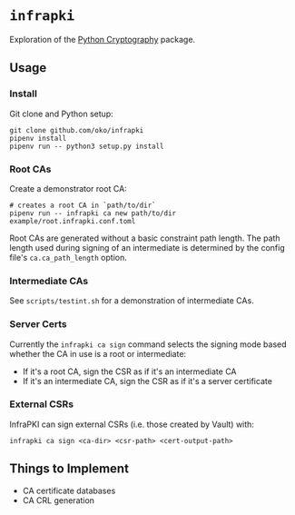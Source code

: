 # `infrapki`

Exploration of the [Python Cryptography](https://github.com/pyca/cryptography) package.

## Usage

### Install

Git clone and Python setup:

```
git clone github.com/oko/infrapki
pipenv install
pipenv run -- python3 setup.py install
```

### Root CAs

Create a demonstrator root CA:

```
# creates a root CA in `path/to/dir`
pipenv run -- infrapki ca new path/to/dir example/root.infrapki.conf.toml
```

Root CAs are generated without a basic constraint path length. The path length used during signing of an intermediate is determined by the config file's `ca.ca_path_length` option.

### Intermediate CAs

See `scripts/testint.sh` for a demonstration of intermediate CAs.

### Server Certs

Currently the `infrapki ca sign` command selects the signing mode based whether the CA in use is a root or intermediate:

* If it's a root CA, sign the CSR as if it's an intermediate CA
* If it's an intermediate CA, sign the CSR as if it's a server certificate

### External CSRs

InfraPKI can sign external CSRs (i.e. those created by Vault) with:

```
infrapki ca sign <ca-dir> <csr-path> <cert-output-path>
```

## Things to Implement

* CA certificate databases
* CA CRL generation
